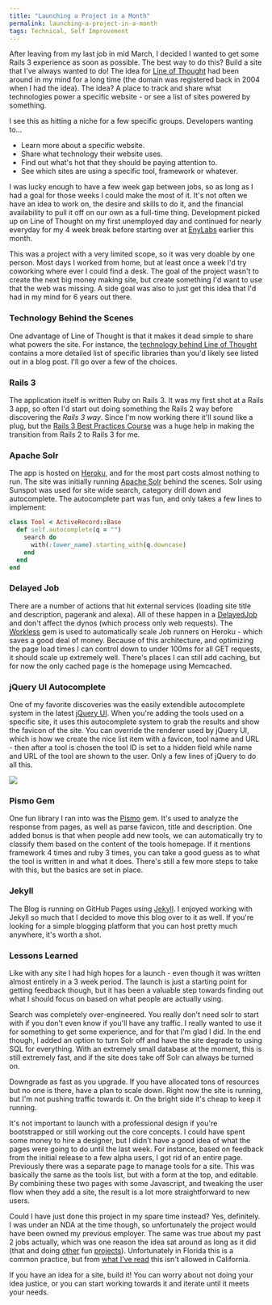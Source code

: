 ```yaml
---
title: "Launching a Project in a Month"
permalink: launching-a-project-in-a-month
tags: Technical, Self Improvement
---
```


After leaving from my last job in mid March, I decided I wanted to get some Rails 3 experience as soon as possible. The best way to do this? Build a site that I've always wanted to do! The idea for [Line of Thought](http://lineofthought.com/) had been around in my mind for a long time (the domain was registered back in 2004 when I had the idea). The idea? A place to track and share what technologies power a specific website - or see a list of sites powered by something.

I see this as hitting a niche for a few specific groups. Developers wanting to…

-   Learn more about a specific website.
-   Share what technology their website uses.
-   Find out what's hot that they should be paying attention to.
-   See which sites are using a specific tool, framework or whatever.

I was lucky enough to have a few week gap between jobs, so as long as I had a goal for those weeks I could make the most of it. It's not often we have an idea to work on, the desire and skills to do it, and the financial availability to pull it off on our own as a full-time thing. Development picked up on Line of Thought on my first unemployed day and continued for nearly everyday for my 4 week break before starting over at [EnyLabs](http://envylabs.com/) earlier this month.

This was a project with a very limited scope, so it was very doable by one person. Most days I worked from home, but at least once a week I'd try coworking where ever I could find a desk. The goal of the project wasn't to create the next big money making site, but create something I'd want to use that the web was missing. A side goal was also to just get this idea that I'd had in my mind for 6 years out there.

### Technology Behind the Scenes

One advantage of Line of Thought is that it makes it dead simple to share what powers the site. For instance, the [technology behind Line of Thought](http://lineofthought.com/sites/lineofthought) contains a more detailed list of specific libraries than you'd likely see listed out in a blog post. I'll go over a few of the choices.

### Rails 3

The application itself is written Ruby on Rails 3. It was my first shot at a Rails 3 app, so often I'd start out doing something the Rails 2 way before discovering the *Rails 3 way*. Since I'm now working there it'll sound like a plug, but the [Rails 3 Best Practices Course](http://www.codeschool.com/courses/rails-best-practices) was a huge help in making the transition from Rails 2 to Rails 3 for me.

### Apache Solr

The app is hosted on [Heroku](http://lineofthought.com/tools/heroku), and for the most part costs almost nothing to run. The site was initially running [Apache Solr](http://lineofthought.com/tools/apache-solr) behind the scenes. Solr using Sunspot was used for site wide search, category drill down and autocomplete. The autocomplete part was fun, and only takes a few lines to implement:

```ruby
class Tool < ActiveRecord::Base
  def self.autocomplete(q = "")
    search do
      with(:lower_name).starting_with(q.downcase)
    end
  end
end
```

### Delayed Job

There are a number of actions that hit external services (loading site title and description, pagerank and alexa). All of these happen in a [DelayedJob](http://lineofthought.com/tools/delayedjob) and don't affect the dynos (which process only web requests). The [Workless](https://github.com/lostboy/workless) gem is used to automatically scale Job runners on Heroku - which saves a good deal of money. Because of this architecture, and optimizing the page load times I can control down to under 100ms for all GET requests, it should scale up extremely well. There's places I can still add caching, but for now the only cached page is the homepage using Memcached.

### jQuery UI Autocomplete

One of my favorite discoveries was the easily extendible autocomplete system in the latest [jQuery UI](http://jqueryui.com/demos/autocomplete/). When you're adding the tools used on a specific site, it uses this autocomplete system to grab the results and show the favicon of the site. You can override the renderer used by jQuery UI, which is how we create the nice list item with a favicon, tool name and URL - then after a tool is chosen the tool ID is set to a hidden field while name and URL of the tool are shown to the user. Only a few lines of jQuery to do all this.

![](/images/galleries/articles/launching-a-project-in-a-month/lineofthought-autocomplete.png)

### Pismo Gem

One fun library I ran into was the [Pismo](https://github.com/peterc/pismo) gem. It's used to analyze the response from pages, as well as parse favicon, title and description. One added bonus is that when people add new tools, we can automatically try to classify them based on the content of the tools homepage. If it mentions framework 4 times and ruby 3 times, you can take a good guess as to what the tool is written in and what it does. There's still a few more steps to take with this, but the basics are set in place.

### Jekyll

The Blog is running on GitHub Pages using [Jekyll](https://github.com/mojombo/jekyll). I enjoyed working with Jekyll so much that I decided to move this blog over to it as well. If you're looking for a simple blogging platform that you can host pretty much anywhere, it's worth a shot.

### Lessons Learned

Like with any site I had high hopes for a launch - even though it was written almost entirely in a 3 week period. The launch is just a starting point for getting feedback though, but it has been a valuable step towards finding out what I should focus on based on what people are actually using.

Search was completely over-engineered. You really don't need solr to start with if you don't even know if you'll have any traffic. I really wanted to use it for something to get some experience, and for that I'm glad I did. In the end though, I added an option to turn Solr off and have the site degrade to using SQL for everything. With an extremely small database at the moment, this is still extremely fast, and if the site does take off Solr can always be turned on.

Downgrade as fast as you upgrade. If you have allocated tons of resources but no one is there, have a plan to scale down. Right now the site is running, but I'm not pushing traffic towards it. On the bright side it's cheap to keep it running.

It's not important to launch with a professional design if you're bootstrapped or still working out the core concepts. I could have spent some money to hire a designer, but I didn't have a good idea of what the pages were going to do until the last week. For instance, based on feedback from the initial release to a few alpha users, I got rid of an entire page. Previously there was a separate page to manage tools for a site. This was basically the same as the tools list, but with a form at the top, and editable. By combining these two pages with some Javascript, and tweaking the user flow when they add a site, the result is a lot more straightforward to new users.

Could I have just done this project in my spare time instead? Yes, definitely. I was under an NDA at the time though, so unfortunately the project would have been owned my previous employer. The same was true about my past 2 jobs actually, which was one reason the idea sat around as long as it did (that and doing [other](http://arcadefly.com) fun [projects](http://moviefly.org)). Unfortunately in Florida this is a common practice, but from [what I've read](http://answers.onstartups.com/questions/19422/if-im-working-at-a-company-do-they-have-intellectual-property-rights-to-the-stu) this isn't allowed in California.

If you have an idea for a site, build it! You can worry about not doing your idea justice, or you can start working towards it and iterate until it meets your needs.
